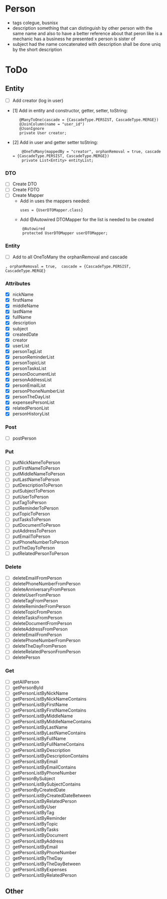 # Person

- tags colegue, busnisx
- description something that can distinguish by other person with the same name and also to have a better reference
  about that peron like is a mechanic has a business he presented x person is sister of
- subject had the name concatenated with description shall be done uniq by the short description

# ToDo

## Entity

- [ ] Add creator (log in user)
- [1] Add in entity and constructor, getter, setter, toString:
   ```
      @ManyToOne(cascade = {CascadeType.PERSIST, CascadeType.MERGE})
      @JoinColumn(name = "user_id")
      @JsonIgnore
      private User creator;
  ```
- [2] Add in user and getter setter toString:
  ```
      @OneToMany(mappedBy = "creator", orphanRemoval = true, cascade = {CascadeType.PERSIST, CascadeType.MERGE})
      private List<Entity> entityList;
  ```

### DTO

- [ ] Create DTO
- [ ] Create FDTO
- [ ] Create Mapper
    - Add in uses the mappers needed:
      ```
      uses = {UserDTOMapper.class}
      ```
    - Add @Autowired DTOMapper for the list is needed to be created
      ```
       @Autowired
       protected UserDTOMapper userDTOMapper;
      ```

### Entity

- [ ] Add to all OneToMany the orphanRemoval and cascade

```
, orphanRemoval = true,  cascade = {CascadeType.PERSIST, CascadeType.MERGE}
```

### Attributes

- [x] nickName
- [x] firstName
- [x] middleName
- [x] lastName
- [x] fullName
- [x] description
- [x] subject
- [x] createdDate
- [x] creator
- [x] userList
- [x] personTagList
- [x] personReminderList
- [x] personTopicList
- [x] personTasksList
- [x] personDocumentList
- [x] personAddressList
- [x] personEmailList
- [x] personPhoneNumberList
- [x] personTheDayList
- [x] expensesPersonList
- [x] relatedPersonList
- [x] personHistoryList

### Post

- [ ] postPerson

### Put

- [ ] putNickNameToPerson
- [ ] putFirstNameToPerson
- [ ] putMiddleNameToPerson
- [ ] putLastNameToPerson
- [ ] putDescriptionToPerson
- [ ] putSubjectToPerson
- [ ] putUserToPerson
- [ ] putTagToPerson
- [ ] putReminderToPerson
- [ ] putTopicToPerson
- [ ] putTasksToPerson
- [ ] putDocumentToPerson
- [ ] putAddressToPerson
- [ ] putEmailToPerson
- [ ] putPhoneNumberToPerson
- [ ] putTheDayToPerson
- [ ] putRelatedPersonToPerson

### Delete

- [ ] deleteEmailFromPerson
- [ ] deletePhoneNumberFromPerson
- [ ] deleteAnniversaryFromPerson
- [ ] deleteUserFromPerson
- [ ] deleteTagFromPerson
- [ ] deleteReminderFromPerson
- [ ] deleteTopicFromPerson
- [ ] deleteTasksFromPerson
- [ ] deleteDocumentFromPerson
- [ ] deleteAddressFromPerson
- [ ] deleteEmailFromPerson
- [ ] deletePhoneNumberFromPerson
- [ ] deleteTheDayFromPerson
- [ ] deleteRelatedPersonFromPerson
- [ ] deletePerson

### Get

- [ ] getAllPerson
- [ ] getPersonById
- [ ] getPersonListByNickName
- [ ] getPersonListByNickNameContains
- [ ] getPersonListByFirstName
- [ ] getPersonListByFirstNameContains
- [ ] getPersonListByMiddleName
- [ ] getPersonListByMiddleNameContains
- [ ] getPersonListByLastName
- [ ] getPersonListByLastNameContains
- [ ] getPersonListByFullName
- [ ] getPersonListByFullNameContains
- [ ] getPersonListByDescription
- [ ] getPersonListByDescriptionContains
- [ ] getPersonListByEmail
- [ ] getPersonListByEmailContains
- [ ] getPersonListByPhoneNumber
- [ ] getPersonBySubject
- [ ] getPersonListBySubjectContains
- [ ] getPersonByCreatedDate
- [ ] getPersonListByCreatedDateBetween
- [ ] getPersonListByRelatedPerson
- [ ] getPersonListByUser
- [ ] getPersonListByTag
- [ ] getPersonListByReminder
- [ ] getPersonListByTopic
- [ ] getPersonListByTasks
- [ ] getPersonListByDocument
- [ ] getPersonListByAddress
- [ ] getPersonListByEmail
- [ ] getPersonListByPhoneNumber
- [ ] getPersonListByTheDay
- [ ] getPersonListByTheDayBetween
- [ ] getPersonListByExpenses
- [ ] getPersonListByRelatedPerson

## Other